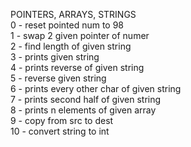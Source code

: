 POINTERS, ARRAYS, STRINGS <br />
0 - reset pointed num to 98 <br />
1 - swap 2 given pointer of numer <br />
2 - find length of given string <br />
3 - prints given string <br />
4 - prints reverse of given string <br />
5 - reverse given string <br />
6 - prints every other char of given string <br />
7 - prints second half of given string <br />
8 - prints n elements of given array <br />
9 - copy from src to dest <br />
10 - convert string to int <br />

